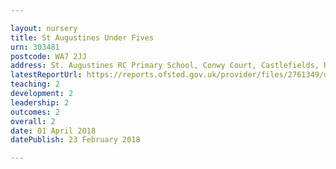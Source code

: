 ```yaml
---

layout: nursery
title: St Augustines Under Fives
urn: 303481
postcode: WA7 2JJ
address: St. Augustines RC Primary School, Conwy Court, Castlefields, Runcorn, Cheshire, WA7 2JJ
latestReportUrl: https://reports.ofsted.gov.uk/provider/files/2761349/urn/303481.pdf
teaching: 2
development: 2
leadership: 2
outcomes: 2
overall: 2
date: 01 April 2018 
datePublish: 23 February 2018

---
```

